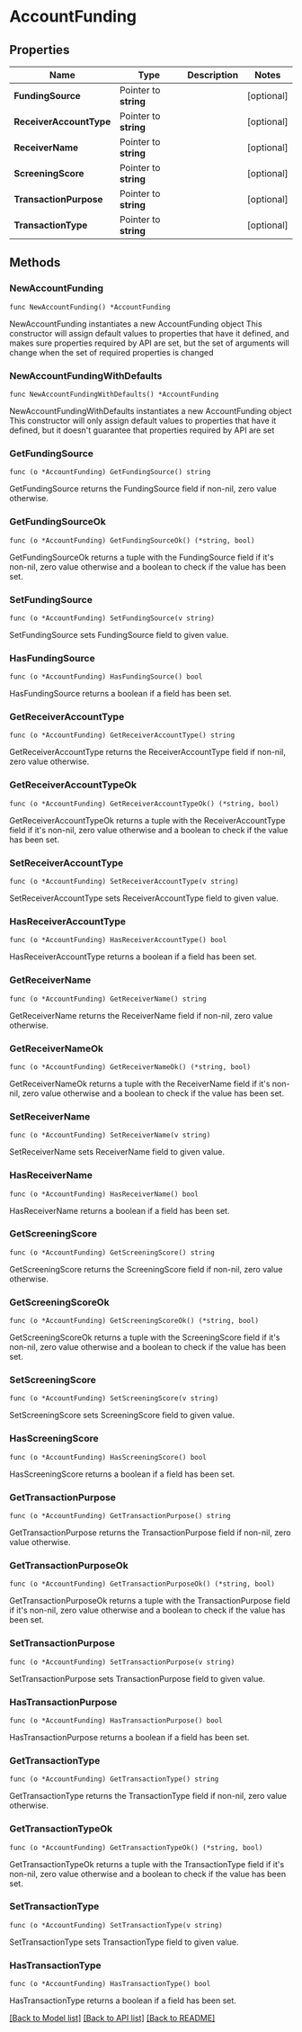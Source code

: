 # AccountFunding

## Properties

Name | Type | Description | Notes
------------ | ------------- | ------------- | -------------
**FundingSource** | Pointer to **string** |  | [optional] 
**ReceiverAccountType** | Pointer to **string** |  | [optional] 
**ReceiverName** | Pointer to **string** |  | [optional] 
**ScreeningScore** | Pointer to **string** |  | [optional] 
**TransactionPurpose** | Pointer to **string** |  | [optional] 
**TransactionType** | Pointer to **string** |  | [optional] 

## Methods

### NewAccountFunding

`func NewAccountFunding() *AccountFunding`

NewAccountFunding instantiates a new AccountFunding object
This constructor will assign default values to properties that have it defined,
and makes sure properties required by API are set, but the set of arguments
will change when the set of required properties is changed

### NewAccountFundingWithDefaults

`func NewAccountFundingWithDefaults() *AccountFunding`

NewAccountFundingWithDefaults instantiates a new AccountFunding object
This constructor will only assign default values to properties that have it defined,
but it doesn't guarantee that properties required by API are set

### GetFundingSource

`func (o *AccountFunding) GetFundingSource() string`

GetFundingSource returns the FundingSource field if non-nil, zero value otherwise.

### GetFundingSourceOk

`func (o *AccountFunding) GetFundingSourceOk() (*string, bool)`

GetFundingSourceOk returns a tuple with the FundingSource field if it's non-nil, zero value otherwise
and a boolean to check if the value has been set.

### SetFundingSource

`func (o *AccountFunding) SetFundingSource(v string)`

SetFundingSource sets FundingSource field to given value.

### HasFundingSource

`func (o *AccountFunding) HasFundingSource() bool`

HasFundingSource returns a boolean if a field has been set.

### GetReceiverAccountType

`func (o *AccountFunding) GetReceiverAccountType() string`

GetReceiverAccountType returns the ReceiverAccountType field if non-nil, zero value otherwise.

### GetReceiverAccountTypeOk

`func (o *AccountFunding) GetReceiverAccountTypeOk() (*string, bool)`

GetReceiverAccountTypeOk returns a tuple with the ReceiverAccountType field if it's non-nil, zero value otherwise
and a boolean to check if the value has been set.

### SetReceiverAccountType

`func (o *AccountFunding) SetReceiverAccountType(v string)`

SetReceiverAccountType sets ReceiverAccountType field to given value.

### HasReceiverAccountType

`func (o *AccountFunding) HasReceiverAccountType() bool`

HasReceiverAccountType returns a boolean if a field has been set.

### GetReceiverName

`func (o *AccountFunding) GetReceiverName() string`

GetReceiverName returns the ReceiverName field if non-nil, zero value otherwise.

### GetReceiverNameOk

`func (o *AccountFunding) GetReceiverNameOk() (*string, bool)`

GetReceiverNameOk returns a tuple with the ReceiverName field if it's non-nil, zero value otherwise
and a boolean to check if the value has been set.

### SetReceiverName

`func (o *AccountFunding) SetReceiverName(v string)`

SetReceiverName sets ReceiverName field to given value.

### HasReceiverName

`func (o *AccountFunding) HasReceiverName() bool`

HasReceiverName returns a boolean if a field has been set.

### GetScreeningScore

`func (o *AccountFunding) GetScreeningScore() string`

GetScreeningScore returns the ScreeningScore field if non-nil, zero value otherwise.

### GetScreeningScoreOk

`func (o *AccountFunding) GetScreeningScoreOk() (*string, bool)`

GetScreeningScoreOk returns a tuple with the ScreeningScore field if it's non-nil, zero value otherwise
and a boolean to check if the value has been set.

### SetScreeningScore

`func (o *AccountFunding) SetScreeningScore(v string)`

SetScreeningScore sets ScreeningScore field to given value.

### HasScreeningScore

`func (o *AccountFunding) HasScreeningScore() bool`

HasScreeningScore returns a boolean if a field has been set.

### GetTransactionPurpose

`func (o *AccountFunding) GetTransactionPurpose() string`

GetTransactionPurpose returns the TransactionPurpose field if non-nil, zero value otherwise.

### GetTransactionPurposeOk

`func (o *AccountFunding) GetTransactionPurposeOk() (*string, bool)`

GetTransactionPurposeOk returns a tuple with the TransactionPurpose field if it's non-nil, zero value otherwise
and a boolean to check if the value has been set.

### SetTransactionPurpose

`func (o *AccountFunding) SetTransactionPurpose(v string)`

SetTransactionPurpose sets TransactionPurpose field to given value.

### HasTransactionPurpose

`func (o *AccountFunding) HasTransactionPurpose() bool`

HasTransactionPurpose returns a boolean if a field has been set.

### GetTransactionType

`func (o *AccountFunding) GetTransactionType() string`

GetTransactionType returns the TransactionType field if non-nil, zero value otherwise.

### GetTransactionTypeOk

`func (o *AccountFunding) GetTransactionTypeOk() (*string, bool)`

GetTransactionTypeOk returns a tuple with the TransactionType field if it's non-nil, zero value otherwise
and a boolean to check if the value has been set.

### SetTransactionType

`func (o *AccountFunding) SetTransactionType(v string)`

SetTransactionType sets TransactionType field to given value.

### HasTransactionType

`func (o *AccountFunding) HasTransactionType() bool`

HasTransactionType returns a boolean if a field has been set.


[[Back to Model list]](../README.md#documentation-for-models) [[Back to API list]](../README.md#documentation-for-api-endpoints) [[Back to README]](../README.md)



